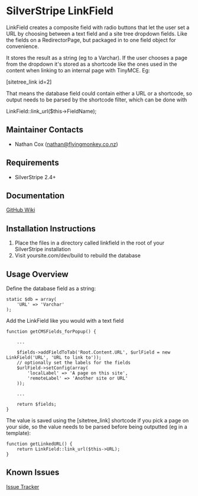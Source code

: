 SilverStripe LinkField
===================================

LinkField creates a composite field with radio buttons that let the user set a URL by choosing between a text field and a site tree dropdown fields.  Like the fields on a RedirectorPage, but packaged in to one field object for convenience.

It stores the result as a string (eg to a Varchar).  If the user chooses a page from the dropdown it's stored as a shortcode like the ones used in the content when linking to an internal page with TinyMCE.  Eg:

[sitetree_link id=2]

That means the database field could contain either a URL or a shortcode, so output needs to be parsed by the shortcode filter, which can be done with 

LinkField::link_url($this->FieldName);


Maintainer Contacts
-------------------
* Nathan Cox (<nathan@flyingmonkey.co.nz>)

Requirements
------------
* SilverStripe 2.4+

Documentation
-------------
[GitHub Wiki](https://github.com/nathancox/silverstripe-linkfield)

Installation Instructions
-------------------------

1. Place the files in a directory called linkfield in the root of your SilverStripe installation
2. Visit yoursite.com/dev/build to rebuild the database

Usage Overview
--------------

Define the database field as a string:

```
static $db = array(
	'URL' => 'Varchar'
);
```

Add the LinkField like you would with a text field

```
function getCMSFields_forPopup() {
	
	...
	
	$fields->addFieldToTab('Root.Content.URL', $urlField = new LinkField('URL', 'URL to link to'));
	// optionally set the labels for the fields
	$urlField->setConfig(array(
		'localLabel' => 'A page on this site',
		'remoteLabel' => 'Another site or URL'
	));
	
	...
	
	return $fields;
}
```

The value is saved using the [sitetree_link] shortcode if you pick a page on your side, so the value needs to be parsed before being outputted (eg in a template):

```
function getLinkedURL() {
	return LinkField::link_url($this->URL);
}
```

Known Issues
------------
[Issue Tracker](https://github.com/nathancox/silverstripe-linkfield/issues)